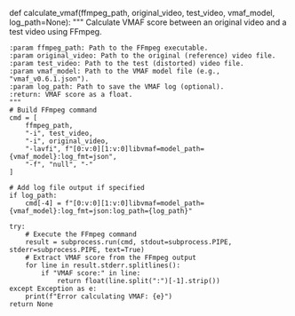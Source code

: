 
def calculate_vmaf(ffmpeg_path, original_video, test_video, vmaf_model, log_path=None):
    """
    Calculate VMAF score between an original video and a test video using FFmpeg.

    :param ffmpeg_path: Path to the FFmpeg executable.
    :param original_video: Path to the original (reference) video file.
    :param test_video: Path to the test (distorted) video file.
    :param vmaf_model: Path to the VMAF model file (e.g., "vmaf_v0.6.1.json").
    :param log_path: Path to save the VMAF log (optional).
    :return: VMAF score as a float.
    """
    # Build FFmpeg command
    cmd = [
        ffmpeg_path,
        "-i", test_video,
        "-i", original_video,
        "-lavfi", f"[0:v:0][1:v:0]libvmaf=model_path={vmaf_model}:log_fmt=json",
        "-f", "null", "-"
    ]

    # Add log file output if specified
    if log_path:
        cmd[-4] = f"[0:v:0][1:v:0]libvmaf=model_path={vmaf_model}:log_fmt=json:log_path={log_path}"

    try:
        # Execute the FFmpeg command
        result = subprocess.run(cmd, stdout=subprocess.PIPE, stderr=subprocess.PIPE, text=True)
        # Extract VMAF score from the FFmpeg output
        for line in result.stderr.splitlines():
            if "VMAF score:" in line:
                return float(line.split(":")[-1].strip())
    except Exception as e:
        print(f"Error calculating VMAF: {e}")
    return None
